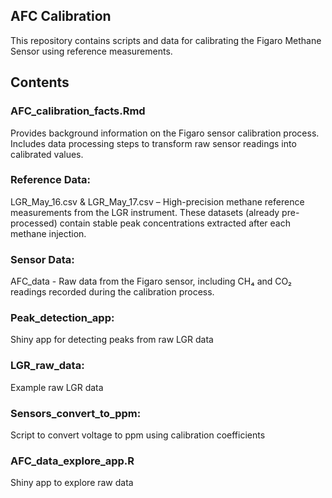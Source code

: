 ## AFC Calibration
This repository contains scripts and data for calibrating the Figaro Methane Sensor using reference measurements. 

## Contents
### AFC_calibration_facts.Rmd

Provides background information on the Figaro sensor calibration process.
Includes data processing steps to transform raw sensor readings into calibrated values.

### Reference Data:
LGR_May_16.csv & LGR_May_17.csv – High-precision methane reference measurements from the LGR instrument.
These datasets (already pre-processed) contain stable peak concentrations extracted after each methane injection.

### Sensor Data:
AFC_data - Raw data from the Figaro sensor, including CH₄ and CO₂ readings recorded during the calibration process.

### Peak_detection_app:
Shiny app for detecting peaks from raw LGR data

### LGR_raw_data:
Example raw LGR data

### Sensors_convert_to_ppm:
Script to convert voltage to ppm using calibration coefficients

### AFC_data_explore_app.R
Shiny app to explore raw data
